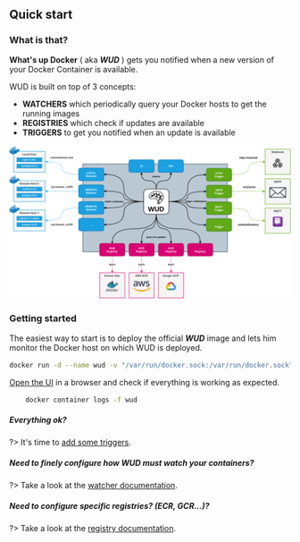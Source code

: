 ## Quick start

### What is that?
**What's up Docker** ( aka _**WUD**_ ) gets you notified when a new version of your Docker Container is available.  

WUD is built on top of 3 concepts:
- **WATCHERS** which periodically query your Docker hosts to get the running images
- **REGISTRIES** which check if updates are available
- **TRIGGERS** to get you notified when an update is available

![image](./wud.png)

### Getting started
The easiest way to start is to deploy the official _**WUD**_ image and lets him monitor the Docker host on which WUD is deployed.

```bash
docker run -d --name wud -v "/var/run/docker.sock:/var/run/docker.sock" -p 3000:3000 fmartinou/whats-up-docker
```

[Open the UI](http://localhost:3000) in a browser and check if everything is working as expected.

```bash
    docker container logs -f wud
```

##### Everything ok?  
?> It's time to [add some triggers](/triggers/).

##### Need to finely configure how WUD must watch your containers?  
?> Take a look at the [watcher documentation](/watchers/).

##### Need to configure specific registries? (ECR, GCR...)?  
?> Take a look at the [registry documentation](/registries/).
